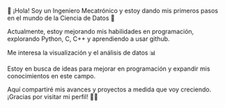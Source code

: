 👋 ¡Hola! Soy un Ingeniero Mecatrónico y estoy dando mis primeros pasos en el mundo de la Ciencia de Datos 🚀 

Actualmente, estoy mejorando mis habilidades en programación, explorando Python, C, C++ y aprendiendo a usar github.

Me interesa la visualización y el análisis de datos 📊

Estoy en busca de ideas para mejorar en programación y expandir mis conocimientos en este campo. 

Aquí compartiré mis avances y proyectos a medida que voy creciendo. ¡Gracias por visitar mi perfil! 🤝✨
